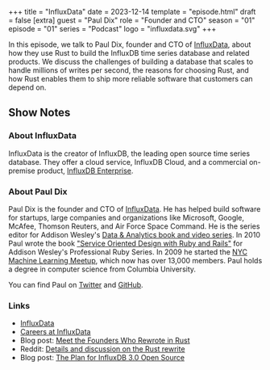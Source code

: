 +++
title = "InfluxData"
date = 2023-12-14
template = "episode.html"
draft = false
[extra]
guest = "Paul Dix"
role = "Founder and CTO"
season = "01"
episode = "01"
series = "Podcast"
logo = "influxdata.svg"
+++

<div><script id="letscast-player-4f3d94e8" src="https://letscast.fm/podcasts/rust-in-production-82281512/episodes/rust-in-production-ep-1-influxdata-s-paul-dix/player.js?size=s"></script></div>

In this episode, we talk to Paul Dix, founder and CTO of
[InfluxData](https://www.influxdata.com/), about how they use Rust to build the
InfluxDB time series database and related products. We discuss the challenges of
building a database that scales to handle millions of writes per second, the
reasons for choosing Rust, and how Rust enables them to ship more reliable
software that customers can depend on.

## Show Notes

### About InfluxData

InfluxData is the creator of InfluxDB, the leading open source time series
database. They offer a cloud service, InfluxDB Cloud, and a commercial
on-premise product, [InfluxDB Enterprise](https://www.influxdata.com/products/influxdb-enterprise/).

### About Paul Dix

Paul Dix is the founder and CTO of [InfluxData](https://www.influxdata.com/). He
has helped build software for startups, large companies and organizations like
Microsoft, Google, McAfee, Thomson Reuters, and Air Force Space Command. He is
the series editor for Addison Wesley's [Data & Analytics book and video
series](https://www.informit.com/imprint/series_detail.aspx?ser=4255387). In
2010 Paul wrote the book ["Service Oriented Design with Ruby and
Rails"](https://www.oreilly.com/library/view/service-oriented-design-with/9780321700124/)
for Addison Wesley's Professional Ruby Series. In 2009 he started the [NYC
Machine Learning Meetup](https://www.meetup.com/nyc-machine-learning/), which
now has over 13,000 members. Paul holds a degree in computer science from
Columbia University.

You can find Paul on [Twitter](https://twitter.com/pauldix) and
[GitHub](https://github.com/pauldix).

### Links

- [InfluxData](https://www.influxdata.com/)
- [Careers at InfluxData](https://www.influxdata.com/careers/)
- Blog post: [Meet the Founders Who Rewrote in Rust](https://www.influxdata.com/blog/meet-founders-who-rewrote-in-rust/)
- Reddit: [Details and discussion on the Rust rewrite](https://www.reddit.com/r/rust/comments/16v13l5/influxdb_officially_made_the_switch_from_go_rust/)
- Blog post: [The Plan for InfluxDB 3.0 Open Source](https://www.influxdata.com/blog/the-plan-for-influxdb-3-0-open-source/)